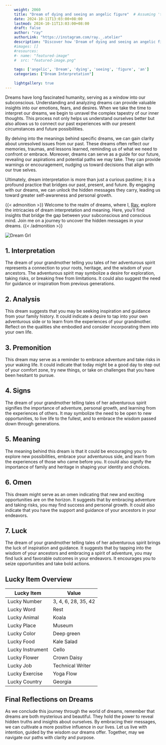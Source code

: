 ```yaml
---
    weight: 2060
    title: "Dream of dying and seeing an angelic figure"  # Assuming 'title' column exists
    date: 2024-10-11T13:03:00+08:00
    lastmod: 2024-10-11T13:03:00+08:00
    draft: false
    author: "ray"
    authorLink: "https://instagram.com/ray._.atelier"
    description: "Discover how 'Dream of dying and seeing an angelic figure' can interpret your future and uncover its significant meanings in your life."
    #images: []
    #resources:
    #- name: "featured-image"
    #  src: "featured-image.png"
    
    tags: ['angelic', 'Dream', 'dying', 'seeing', 'figure', 'an']
    categories: ["Dream Interpretation"]
    
    lightgallery: true
---
```

    
Dreams have long fascinated humanity, serving as a window into our subconscious. Understanding and analyzing dreams can provide valuable insights into our emotions, fears, and desires. When we take the time to interpret our dreams, we begin to unravel the complex tapestry of our inner thoughts. This process not only helps us understand ourselves better but also allows us to connect our past experiences with our present circumstances and future possibilities.

By delving into the meanings behind specific dreams, we can gain clarity about unresolved issues from our past. These dreams often reflect our memories, traumas, and lessons learned, reminding us of what we need to confront or embrace. Moreover, dreams can serve as a guide for our future, revealing our aspirations and potential paths we may take. They can provide warnings or encouragement, nudging us toward decisions that align with our true selves.

Ultimately, dream interpretation is more than just a curious pastime; it is a profound practice that bridges our past, present, and future. By engaging with our dreams, we can unlock the hidden messages they carry, leading us toward greater self-awareness and personal growth.

{{< admonition >}}
Welcome to the realm of dreams, where I, [Ray](https://instagram.com/ray._.atelier), explore the intricacies of dream interpretation and meaning. Here, you’ll find insights that bridge the gap between your subconscious and conscious mind. Join me on a journey to uncover the hidden messages in your dreams.
{{< /admonition >}}

![Dream Grl](https://cdn.pixabay.com/photo/2017/11/02/03/35/gothic-2910057_1280.jpg "Dream Grl")

## 1. Interpretation
 The dream of your grandmother telling you tales of her adventurous spirit represents a connection to your roots, heritage, and the wisdom of your ancestors. The adventurous spirit may symbolize a desire for exploration, taking risks, or breaking free from limitations. It could also suggest the need for guidance or inspiration from previous generations.

## 2. Analysis
 This dream suggests that you may be seeking inspiration and guidance from your family history. It could indicate a desire to tap into your own adventurous side or to learn from the experiences of your grandmother. Reflect on the qualities she embodied and consider incorporating them into your own life.

## 3. Premonition
 This dream may serve as a reminder to embrace adventure and take risks in your waking life. It could indicate that today might be a good day to step out of your comfort zone, try new things, or take on challenges that you have been hesitant to pursue.

## 4. Signs
 The dream of your grandmother telling tales of her adventurous spirit signifies the importance of adventure, personal growth, and learning from the experiences of others. It may symbolize the need to be open to new opportunities, to live life to the fullest, and to embrace the wisdom passed down through generations.

## 5. Meaning
 The meaning behind this dream is that it could be encouraging you to explore new possibilities, embrace your adventurous side, and learn from the experiences of those who came before you. It could also signify the importance of family and heritage in shaping your identity and choices.

## 6. Omen
 This dream might serve as an omen indicating that new and exciting opportunities are on the horizon. It suggests that by embracing adventure and taking risks, you may find success and personal growth. It could also indicate that you have the support and guidance of your ancestors in your endeavors.

## 7. Luck
 The dream of your grandmother telling tales of her adventurous spirit brings the luck of inspiration and guidance. It suggests that by tapping into the wisdom of your ancestors and embracing a spirit of adventure, you may find luck and favorable outcomes in your endeavors. It encourages you to seize opportunities and take bold actions.

## Lucky Item Overview
| Lucky Item          | Value              |
|---------------|--------------------|
| Lucky Number        | 3, 4, 6, 28, 35, 42  |
| Lucky Word          | Rest |
| Lucky Animal        | Koala |
| Lucky Place         | Museum     |
| Lucky Color         | Deep green     |
| Lucky Food          | Kale Salad      |
| Lucky Instrument    | Cello |
| Lucky Flower        | Crown Daisy    |
| Lucky Job           | Technical Writer       |
| Lucky Exercise      | Yoga Flow  |
| Lucky Country       | Georgia    |


##  Final Reflections on Dreams

As we conclude this journey through the world of dreams, remember that dreams are both mysterious and beautiful. They hold the power to reveal hidden truths and insights about ourselves. By embracing their messages, we can cultivate a more positive influence in our lives. Let us live with intention, guided by the wisdom our dreams offer. Together, may we navigate our paths with clarity and purpose.
